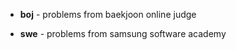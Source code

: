 * **boj** - problems from baekjoon online judge

* **swe** - problems from samsung software academy
